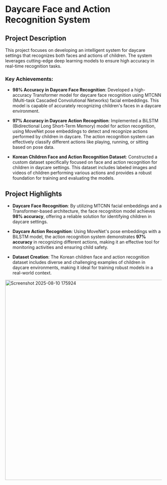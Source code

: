 # Daycare Face and Action Recognition System

## Project Description

This project focuses on developing an intelligent system for daycare settings that recognizes both faces and actions of children. The system leverages cutting-edge deep learning models to ensure high accuracy in real-time recognition tasks.

### Key Achievements:
- **98% Accuracy in Daycare Face Recognition**: Developed a high-accuracy Transformer model for daycare face recognition using MTCNN (Multi-task Cascaded Convolutional Networks) facial embeddings. This model is capable of accurately recognizing children's faces in a daycare environment.
  
- **97% Accuracy in Daycare Action Recognition**: Implemented a BiLSTM (Bidirectional Long Short-Term Memory) model for action recognition, using MoveNet pose embeddings to detect and recognize actions performed by children in daycare. The action recognition system can effectively classify different actions like playing, running, or sitting based on pose data.

- **Korean Children Face and Action Recognition Dataset**: Constructed a custom dataset specifically focused on face and action recognition for children in daycare settings. This dataset includes labeled images and videos of children performing various actions and provides a robust foundation for training and evaluating the models.

## Project Highlights
- **Daycare Face Recognition**: By utilizing MTCNN facial embeddings and a Transformer-based architecture, the face recognition model achieves **98% accuracy**, offering a reliable solution for identifying children in daycare settings.
  
- **Daycare Action Recognition**: Using MoveNet's pose embeddings with a BiLSTM model, the action recognition system demonstrates **97% accuracy** in recognizing different actions, making it an effective tool for monitoring activities and ensuring child safety.

- **Dataset Creation**: The Korean children face and action recognition dataset includes diverse and challenging examples of children in daycare environments, making it ideal for training robust models in a real-world context.


<img width="842" height="642" alt="Screenshot 2025-08-10 175924" src="https://github.com/user-attachments/assets/cd137c18-689f-4e0f-b958-30223506d6e6" />
